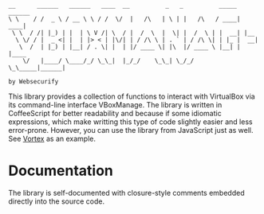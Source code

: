 	
	__      ______   ______   ____  __          _   _          _____ ______ 
	\ \    / /  _ \ / __ \ \ / /  \/  |   /\   | \ | |   /\   / ____|  ____|
	 \ \  / /| |_) | |  | \ V /| \  / |  /  \  |  \| |  /  \ | |  __| |__   
	  \ \/ / |  _ <| |  | |> < | |\/| | / /\ \ | . ` | / /\ \| | |_ |  __|  
	   \  /  | |_) | |__| / . \| |  | |/ ____ \| |\  |/ ____ \ |__| | |____ 
	    \/   |____/ \____/_/ \_\_|  |_/_/    \_\_| \_/_/    \_\_____|______|
	
	by Websecurify
	

This library provides a collection of functions to interact with VirtualBox via its command-line interface VBoxManage. The library is written in CoffeeScript for better readability and because if some idiomatic expressions, which make writting this type of code slightly easier and less error-prone. However, you can use the library from JavaScript just as well. See [Vortex](https://github.com/websecurify/node-vortex) as an example.

# Documentation

The library is self-documented with closure-style comments embedded directly into the source code.
